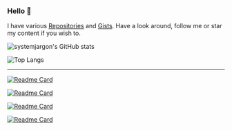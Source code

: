 ### Hello 👋

I have various [Repositories](https://github.com/SystemJargon?tab=repositories) and [Gists](https://gist.github.com/SystemJargon). Have a look around, follow me or star my content if you wish to.

![systemjargon's GitHub stats](https://github-readme-stats.vercel.app/api?username=systemjargon&show_icons=true&count_private=true&border_radius=40)

![Top Langs](https://github-readme-stats.vercel.app/api/top-langs/?username=systemjargon&show_icons=true&border_radius=40&langs_count=8)

----

[![Readme Card](https://github-readme-stats.vercel.app/api/pin/?username=systemjargon&repo=blocklists)](https://github.com/systemjargon/blocklists)

[![Readme Card](https://github-readme-stats.vercel.app/api/pin/?username=systemjargon&repo=allowlists)](https://github.com/systemjargon/allowlists)

[![Readme Card](https://github-readme-stats.vercel.app/api/pin/?username=systemjargon&repo=adguardhome)](https://github.com/systemjargon/adguardhome)

[![Readme Card](https://github-readme-stats.vercel.app/api/pin/?username=systemjargon&repo=pi-hole)](https://github.com/systemjargon/pi-hole)

